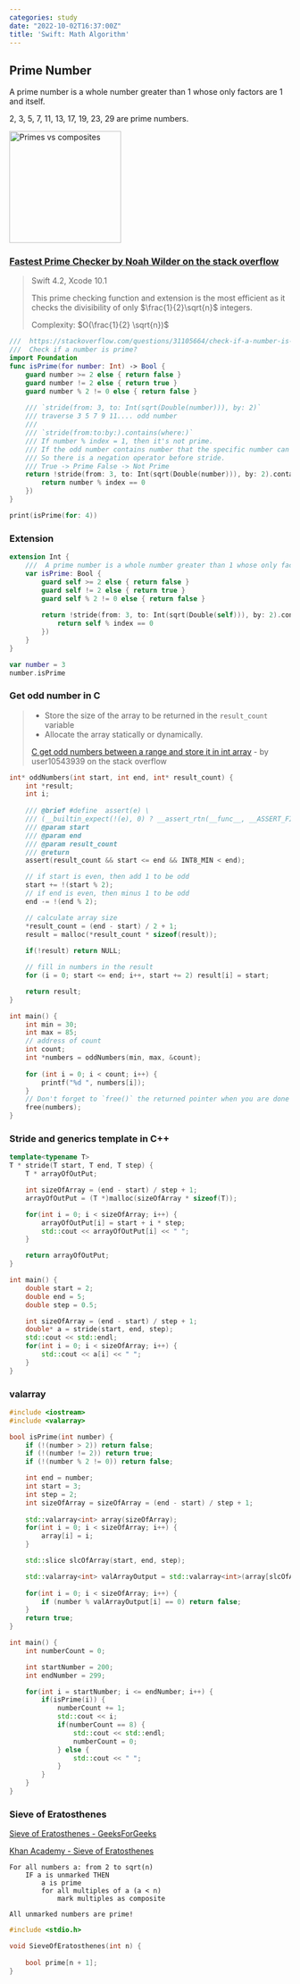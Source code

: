 ```yaml
---
categories: study
date: "2022-10-02T16:37:00Z"
title: 'Swift: Math Algorithm'
---
```


<!-- markdownlint-disable -->
<!--
 * @Author: Frank Chu
 * @Date: 2022-10-02 10:02:18
 * @LastEditors: Frank Chu
 * @LastEditTime: 2022-10-04 11:30:10
 * @FilePath: /blog/_posts/2022-10-02-math-algorithm.md
 * @Description: 
 * 
 * Copyright (c) 2022 by Frank Chu, All Rights Reserved. 
-->

## Prime Number

A prime number is a whole number greater than 1 whose only factors are 1 and itself.

2, 3, 5, 7, 11, 13, 17, 19, 23, 29 are prime numbers.

<img src="https://upload.wikimedia.org/wikipedia/commons/thumb/f/f0/Primes-vs-composites.svg/440px-Primes-vs-composites.svg.png" alt="Primes vs composites" height="200"/>

### [Fastest Prime Checker by Noah Wilder on the stack overflow](https://stackoverflow.com/questions/31105664/check-if-a-number-is-prime)

> Swift 4.2, Xcode 10.1
>
> This prime checking function and extension is the most efficient as it checks the divisibility of only $\frac{1}{2}\sqrt{n}$ integers.
>
> Complexity: $O(\frac{1}{2} \sqrt{n})$

```swift
///  https://stackoverflow.com/questions/31105664/check-if-a-number-is-prime
///  Check if a number is prime?
import Foundation
func isPrime(for number: Int) -> Bool {
    guard number >= 2 else { return false }
    guard number != 2 else { return true }
    guard number % 2 != 0 else { return false }
    
    /// `stride(from: 3, to: Int(sqrt(Double(number))), by: 2)`
    /// traverse 3 5 7 9 11.... odd number
    ///
    /// `stride(from:to:by:).contains(where:)`
    /// If number % index = 1, then it's not prime.
    /// If the odd number contains number that the specific number can be divided by. Then it's not prime.
    /// So there is a negation operator before stride.
    /// True -> Prime False -> Not Prime
    return !stride(from: 3, to: Int(sqrt(Double(number))), by: 2).contains(where: { index in
        return number % index == 0
    })
}

print(isPrime(for: 4))
```
### Extension
```swift
extension Int {
    ///  A prime number is a whole number greater than 1 whose only factors are 1 and itself.
    var isPrime: Bool {
        guard self >= 2 else { return false }
        guard self != 2 else { return true }
        guard self % 2 != 0 else { return false }
        
        return !stride(from: 3, to: Int(sqrt(Double(self))), by: 2).contains(where: { index in
            return self % index == 0
        })
    }
}

var number = 3
number.isPrime
```

### Get odd number in C

> * Store the size of the array to be returned in the `result_count` variable
> * Allocate the array statically or dynamically.
> 
> [C get odd numbers between a range and store it in int array](https://stackoverflow.com/questions/52989394/c-get-odd-numbers-between-a-range-and-store-it-in-int-array) - by user10543939 on the stack overflow

```c
int* oddNumbers(int start, int end, int* result_count) {
    int *result;
    int i;
    
    /// @brief #define	assert(e) \
    /// (__builtin_expect(!(e), 0) ? __assert_rtn(__func__, __ASSERT_FILE_NAME, __LINE__, #e) : (void)0)
    /// @param start 
    /// @param end 
    /// @param result_count 
    /// @return 
    assert(result_count && start <= end && INT8_MIN < end);

    // if start is even, then add 1 to be odd
    start += !(start % 2);
    // if end is even, then minus 1 to be odd
    end -= !(end % 2);

    // calculate array size
    *result_count = (end - start) / 2 + 1;
    result = malloc(*result_count * sizeof(result));
    
    if(!result) return NULL;

    // fill in numbers in the result
    for (i = 0; start <= end; i++, start += 2) result[i] = start;

    return result;
}

int main() {
    int min = 30;
    int max = 85;
    // address of count
    int count;
    int *numbers = oddNumbers(min, max, &count);
    
    for (int i = 0; i < count; i++) {
        printf("%d ", numbers[i]);
    }
    // Don't forget to `free()` the returned pointer when you are done using it.
    free(numbers);
}
```

### Stride and generics template in C++

```c++
template<typename T>
T * stride(T start, T end, T step) {
    T * arrayOfOutPut;

    int sizeOfArray = (end - start) / step + 1;
    arrayOfOutPut = (T *)malloc(sizeOfArray * sizeof(T));

    for(int i = 0; i < sizeOfArray; i++) {
        arrayOfOutPut[i] = start + i * step;
        std::cout << arrayOfOutPut[i] << " ";
    }

    return arrayOfOutPut;
}

int main() {
    double start = 2;
    double end = 5;
    double step = 0.5;

    int sizeOfArray = (end - start) / step + 1;
    double* a = stride(start, end, step);
    std::cout << std::endl;
    for(int i = 0; i < sizeOfArray; i++) {
        std::cout << a[i] << " ";
    }
}
```

### valarray

```c++
#include <iostream>
#include <valarray>

bool isPrime(int number) {
    if (!(number > 2)) return false;
    if (!(number != 2)) return true;
    if (!(number % 2 != 0)) return false;

    int end = number;
    int start = 3;
    int step = 2;
    int sizeOfArray = sizeOfArray = (end - start) / step + 1;
    
    std::valarray<int> array(sizeOfArray);
    for(int i = 0; i < sizeOfArray; i++) {
        array[i] = i;
    }

    std::slice slcOfArray(start, end, step);

    std::valarray<int> valArrayOutput = std::valarray<int>(array[slcOfArray]);
    
    for(int i = 0; i < sizeOfArray; i++) {
        if (number % valArrayOutput[i] == 0) return false;
    }
    return true;
}

int main() {
    int numberCount = 0;

    int startNumber = 200;
    int endNumber = 299;

    for(int i = startNumber; i <= endNumber; i++) {
        if(isPrime(i)) {
            numberCount += 1;
            std::cout << i;
            if(numberCount == 8) {
                std::cout << std::endl;
                numberCount = 0;
            } else {
                std::cout << " ";
            }
        }
    }
}
```

### Sieve of Eratosthenes

[Sieve of Eratosthenes - GeeksForGeeks](https://www.geeksforgeeks.org/sieve-of-eratosthenes/)

[Khan Academy - Sieve of Eratosthenes](https://www.khanacademy.org/computing/computer-science/cryptography/comp-number-theory/v/sieve-of-eratosthenes-prime-adventure-part-4)

```pseudo
For all numbers a: from 2 to sqrt(n)
    IF a is unmarked THEN
        a is prime
        for all multiples of a (a < n)
            mark multiples as composite

All unmarked numbers are prime!
```

```c++
#include <stdio.h>

void SieveOfEratosthenes(int n) {
    
    bool prime[n + 1];
}

```